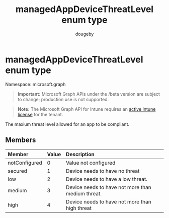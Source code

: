 ﻿---
title: "managedAppDeviceThreatLevel enum type"
description: "The maxium threat level allowed for an app to be compliant."
author: "dougeby"
localization_priority: Normal
ms.prod: "intune"
doc_type: enumPageType
---

# managedAppDeviceThreatLevel enum type

Namespace: microsoft.graph

> **Important:** Microsoft Graph APIs under the /beta version are subject to change; production use is not supported.

> **Note:** The Microsoft Graph API for Intune requires an [active Intune license](https://go.microsoft.com/fwlink/?linkid=839381) for the tenant.

The maxium threat level allowed for an app to be compliant.

## Members

| Member        | Value | Description                                       |
| :------------ | :---- | :------------------------------------------------ |
| notConfigured | 0     | Value not configured                              |
| secured       | 1     | Device needs to have no threat                    |
| low           | 2     | Device needs to have a low threat.                |
| medium        | 3     | Device needs to have not more than medium threat. |
| high          | 4     | Device needs to have not more than high threat    |
